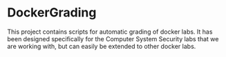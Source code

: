 # DockerGrading
This project contains scripts for automatic grading of docker labs.
It has been designed specifically for the Computer System Security labs that we are working with, but can easily be extended to other docker labs.
